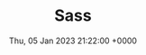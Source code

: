 ---
title: Sass
description: Syntactically Awesome Stylesheet(Sass). Sass is an extension to CSS. Sass is a CSS pre-processor. Sass is completely compatible with all versions of CSS. Sass reduces repetition of CSS and therefore saves time.
date: Thu, 05 Jan 2023 21:22:00 +0000
lastmod: Thu, 05 Jan 2023 21:22:00 +0000
SEO:
  title: List of articles tagged 'Sass'
---